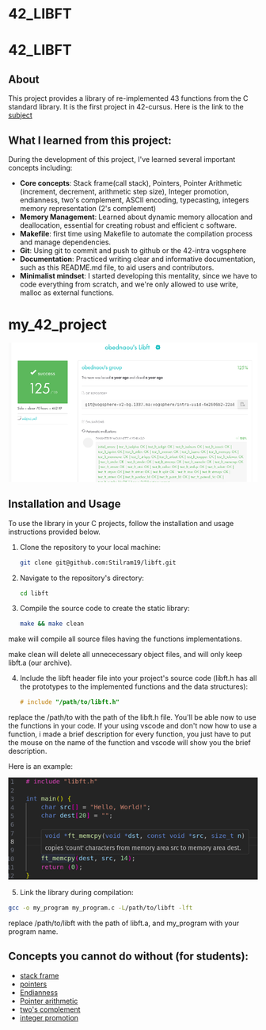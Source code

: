 # 42_LIBFT

# 42_LIBFT

## About

This project provides a library of re-implemented 43 functions from the C standard library. It is the first project in 42-cursus. Here is the link to the [subject](https://cdn.intra.42.fr/pdf/pdf/117032/en.subject.pdf)

## What I learned from this project:

During the development of this project, I've learned several important concepts including:

- **Core concepts**: Stack frame(call stack), Pointers, Pointer Arithmetic (increment, decrement, arithmetic step size), Integer  promotion, endianness, two's complement, ASCII encoding, typecasting, integers memory representation (2's complement)                               
- **Memory Management**: Learned about dynamic memory allocation and deallocation, essential for creating robust and efficient c software.
- **Makefile**: first time using Makefile to automate the compilation process and manage dependencies.
- **Git**: Using git to commit and push to github or the 42-intra vogsphere
- **Documentation**: Practiced writing clear and informative documentation, such as this README.md file, to aid users and contributors.
- **Minimalist mindset**: I started developing this mentality, since we have to code everything from scratch,
and we're only allowed to use write, malloc as external functions.

# my_42_project

![](/images/my_project.png)

## Installation and Usage

To use the library in your C projects, follow the installation and usage instructions provided below.

1. Clone the repository to your local machine:

   ```bash
   git clone git@github.com:Stilram19/libft.git
   ```

2. Navigate to the repository's directory:

    ```bash
    cd libft
    ```

3. Compile the source code to create the static library:

    ```bash
    make && make clean
    ```
make will compile all source files having the functions implementations.

make clean will delete all unnececessary object files, and will only keep libft.a (our archive).

4. Include the libft header file into your project's source code (libft.h has all the prototypes to the implemented functions and the data structures):

    ```c
    # include "/path/to/libft.h"
    ```

replace the /path/to with the path of the libft.h file.
You'll be able now to use the functions in your code. If your using vscode and don't now how to use a function, i made a brief description for every function, you just have to put the mouse on the name of the function
and vscode will show you the brief description.

Here is an example:

![](/images/brief_description.png)

5. Link the library during compilation:

```bash
gcc -o my_program my_program.c -L/path/to/libft -lft
```
replace /path/to/libft with the path of libft.a,
and my_program with your program name.

## Concepts you cannot do without (for students):

- [stack frame](https://en.wikipedia.org/wiki/Call_stack)
- [pointers](https://en.wikipedia.org/wiki/Pointer_(computer_programming))  
- [Endianness](https://en.wikipedia.org/wiki/Endianness)  
- [Pointer arithmetic](https://www.geeksforgeeks.org/pointer-arithmetics-in-c-with-examples/)  
- [two's complement](https://en.wikipedia.org/wiki/Two%27s_complement)    
- [integer promotion](https://www.geeksforgeeks.org/integer-promotions-in-c/)
